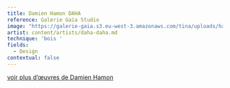 ```yaml
---
title: Damien Hamon DAHA
reference: Galerie Gaïa Studio
image: "https://galerie-gaia.s3.eu-west-3.amazonaws.com/tina/uploads/hamon-damien-daha/GAIÌ\x88A STUDIO FICHE DAHA_page-0001.jpg"
artist: content/artists/daha-daha.md
technique: 'bois '
fields:
  - Design
contextual: false
---
```


[voir plus d’œuvres de Damien Hamon](https://www.galeriegaia.fr/artists/daha-daha?work=daha-dahamd-portfolio-projet-daha "Damien Hamon DAHA")
